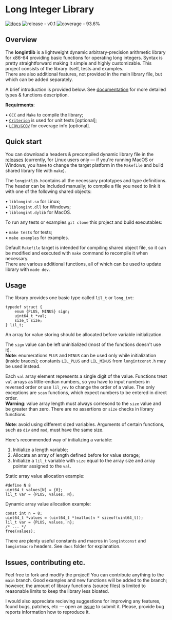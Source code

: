 # Long Integer Library

[![docs](https://img.shields.io/badge/docs-blue)](https://github.com/l8stwisd8m/longintlib/blob/main/docs/Documentation.md)
![release - v0.1](https://img.shields.io/badge/release-v0.1-blueviolet)
![coverage - 93.6%](https://img.shields.io/static/v1?label=coverage&message=93.6%&color=violet)

## Overview

The **longintlib** is a lightweight dynamic arbitrary-precision arithmetic library for x86-64 providing basic functions for operating long integers. Syntax is pretty straightforward making it simple and highly customizable. This project consists of the library itself, tests and examples.  
There are also additional features, not provided in the main library file, but which can be added separately.

A brief introduction is provided below. See [documentation](https://github.com/l8stwisd8m/longintlib/blob/main/docs/Documentation.md) for more detailed types & functions description.

**Requirments**:  

• `GCC` and `Make` to compile the library;  
• [`Criterion`](https://github.com/Snaipe/Criterion) is used for unit tests [optional];  
• [`LCOV/GCOV`](https://github.com/linux-test-project/lcov) for coverage info [optional].  

## Quick start

You can download a headers & precompiled dynamic library file in the [releases](https://github.com/l8stwisd8m/longintlib/releases) (currently, for Linux users only — if you're running MacOS or Windows, you have to change the target platform in the `Makefile` and build shared library file with `make`).

The `longintlib.h`contains all the necessary prototypes and type definitions. The header can be included manually; to compile a file you need to link it with one of the following shared objects:  

• `liblongint.so` for Linux;  
• `liblongint.dll` for Windows;  
• `liblongint.dylib` for MacOS.  

To run any tests or examples `git clone` this project and build executables:  

• `make tests` for tests;  
• `make examples` for examples.  

Default `Makefile` target is intended for compiling shared object file, so it can be modified and executed with `make` command to recompile it when necessary.  
There are various additional functions, all of which can be used to update library with `made dev`.

## Usage

The library provides one basic type called `lil_t` or `long_int`:

```
typedef struct {
    enum {PLUS, MINUS} sign;
    uint64_t *val;
    size_t size;
} lil_t;
```

An array for value storing should be allocated before variable initialization.

The `sign` value can be left uninitialized (most of the functions doesn't use it).  
**Note**: enumerations `PLUS` and `MINUS` can be used only while initialization (inside braces); constants `LIL_PLUS` and `LIL_MINUS` from `longintconst.h` may be used instead.

Each `val` array element represents a single digit of the value. Functions treat `val` arrays as little-endian numbers, so you have to input numbers in reversed order or use `lil_rev` to change the order of a value. The only exceptions are `scan` functions, which expect numbers to be entered in direct order.  
**Warning**: value array length must always corresond to the `size` value and be greater than zero. There are no assertions or `size` checks in library functions.

**Note**: avoid using different sized variables. Arguments of certain functions, such as `div` and `mod`, must have the same size.

Here's recommended way of initializing a variable:

1. Initialize a length variable;
2. Allocate an array of length defined before for value storage;
3. Initialize a `lil_t` variable with `size` equal to the array size and array pointer assigned to the `val`.

Static array value allocation example:

```
#define N 8
uint64_t values[N] = {0};
lil_t var = {PLUS, values, N};
```

Dynamic array value allocation example:

```
const int n = 8;
uint64_t *values = (uint64_t *)malloc(n * sizeof(uint64_t));
lil_t var = {PLUS, values, n};
/* ... */
free(values);
```

There are plenty useful constants and macros in `longintconst` and `longintmacro` headers. See `docs` folder for explanation.

## Issues, contributing etc.

Feel free to fork and modify the project! You can contribute anything to the `main` branch. Good examples and new functions will be added to the branch; however, the amount of library functions (source files) is limited to reasonable limits to keep the library less bloated.

I would also appreciate recieving suggestions for improving any features, found bugs, patches, etc — open an [issue](https://github.com/l8stwisd8m/longintlib/issues) to submit it. Please, provide bug reports information how to reproduce it.
